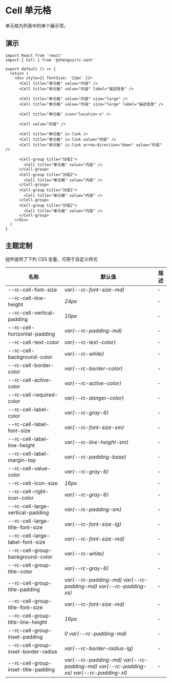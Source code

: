 # Cell 单元格

单元格为列表中的单个展示项。

## 演示

```tsx
import React from 'react'
import { Cell } from '@zhengxs/rc-vant'

export default () => {
  return (
    <div style={{ fontSize: '12px' }}>
      <Cell title="单元格" value="内容" />
      <Cell title="单元格" value="内容" label="描述信息" />

      <Cell title="单元格" value="内容" size="large" />
      <Cell title="单元格" value="内容" size="large" label="描述信息" />

      <Cell title="单元格" icon="location-o" />

      <Cell value="内容" />

      <Cell title="单元格" is-link />
      <Cell title="单元格" is-link value="内容" />
      <Cell title="单元格" is-link arrow-direction="down" value="内容" />

      <Cell-group title="分组1">
        <Cell title="单元格" value="内容" />
      </Cell-group>
      <Cell-group title="分组2">
        <Cell title="单元格" value="内容" />
      </Cell-group>
      <Cell-group title="分组1">
        <Cell title="单元格" value="内容" />
      </Cell-group>
      <Cell-group title="分组2">
        <Cell title="单元格" value="内容" />
      </Cell-group>
    </div>
  )
}
```

## 主题定制

组件提供了下列 CSS 变量，可用于自定义样式

| 名称                                | 默认值                                                                                | 描述 |
| ----------------------------------- | ------------------------------------------------------------------------------------- | ---- |
| --rc-cell-font-size                 | _var(--rc-font-size-md)_                                                              | -    |
| --rc-cell-line-height               | _24px_                                                                                | -    |
| --rc-cell-vertical-padding          | _10px_                                                                                | -    |
| --rc-cell-horizontal-padding        | _var(--rc-padding-md)_                                                                | -    |
| --rc-cell-text-color                | _var(--rc-text-color)_                                                                | -    |
| --rc-cell-background-color          | _var(--rc-white)_                                                                     | -    |
| --rc-cell-border-color              | _var(--rc-border-color)_                                                              | -    |
| --rc-cell-active-color              | _var(--rc-active-color)_                                                              | -    |
| --rc-cell-required-color            | _var(--rc-danger-color)_                                                              | -    |
| --rc-cell-label-color               | _var(--rc-gray-6)_                                                                    | -    |
| --rc-cell-label-font-size           | _var(--rc-font-size-sm)_                                                              | -    |
| --rc-cell-label-line-height         | _var(--rc-line-height-sm)_                                                            | -    |
| --rc-cell-label-margin-top          | _var(--rc-padding-base)_                                                              | -    |
| --rc-cell-value-color               | _var(--rc-gray-6)_                                                                    | -    |
| --rc-cell-icon-size                 | _16px_                                                                                | -    |
| --rc-cell-right-icon-color          | _var(--rc-gray-6)_                                                                    | -    |
| --rc-cell-large-vertical-padding    | _var(--rc-padding-sm)_                                                                | -    |
| --rc-cell-large-title-font-size     | _var(--rc-font-size-lg)_                                                              | -    |
| --rc-cell-large-label-font-size     | _var(--rc-font-size-md)_                                                              | -    |
| --rc-cell-group-background-color    | _var(--rc-white)_                                                                     | -    |
| --rc-cell-group-title-color         | _var(--rc-gray-6)_                                                                    | -    |
| --rc-cell-group-title-padding       | _var(--rc-padding-md) var(--rc-padding-md) var(--rc-padding-xs)_                      | -    |
| --rc-cell-group-title-font-size     | _var(--rc-font-size-md)_                                                              | -    |
| --rc-cell-group-title-line-height   | _16px_                                                                                | -    |
| --rc-cell-group-inset-padding       | _0 var(--rc-padding-md)_                                                              | -    |
| --rc-cell-group-inset-border-radius | _var(--rc-border-radius-lg)_                                                          | -    |
| --rc-cell-group-inset-title-padding | _var(--rc-padding-md) var(--rc-padding-md) var(--rc-padding-xs) var(--rc-padding-xl)_ | -    |
